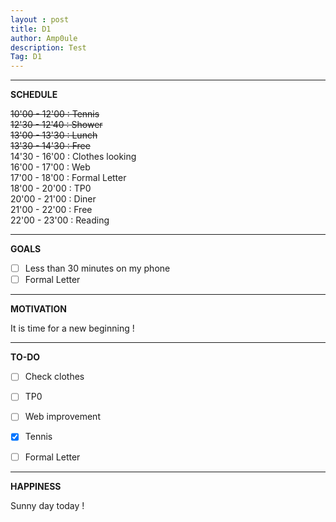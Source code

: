 ```yaml
---
layout : post
title: D1
author: Amp0ule
description: Test
Tag: D1
---
```


*****
**SCHEDULE**

~~10'00 - 12'00 : Tennis~~  
~~12'30 - 12'40 : Shower~~    
~~13'00 - 13'30 : Lunch~~    
~~13'30 - 14'30 : Free~~    
14'30 - 16'00 : Clothes looking   
16'00 - 17'00 : Web  
17'00 - 18'00 : Formal Letter   
18'00 - 20'00 : TP0  
20'00 - 21'00 : Diner  
21'00 - 22'00 : Free  
22'00 - 23'00 : Reading  

*****
**GOALS**

- [ ]  Less than 30 minutes on my phone
- [ ]  Formal Letter

*****
**MOTIVATION**

It is time for a new beginning !

*****
**TO-DO**
- [ ] Check clothes 
- [ ] TP0
- [ ] Web improvement
- [x] Tennis 
- [ ] Formal Letter


*****
**HAPPINESS**

Sunny day today !

